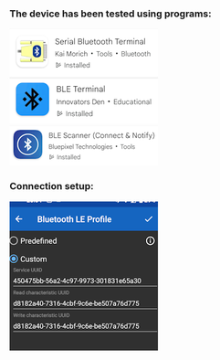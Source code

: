 ### The device has been tested using programs:
![andr-client1](/Help/andr-client1.png)
![andr-client2](/Help/andr-client2.png)
![andr-client3](/Help/andr-client3.png)
### Connection setup:
![client1-devices](/Help/client1-devices.png)
